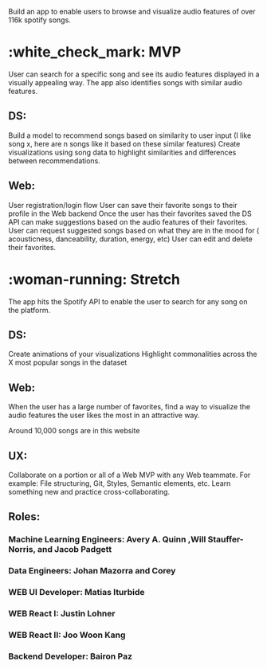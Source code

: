 Build an app to enable users to browse and visualize audio features of over 116k spotify songs.

<h1>:white_check_mark: MVP</h1>
<p>User can search for a specific song and see its audio features displayed in a visually appealing way. The app also identifies songs with similar audio features.</p>
<h2>DS:</h2>
<p>Build a model to recommend songs based on similarity to user input (I like song x, here are n songs like it based on these similar features)
Create visualizations using song data to highlight similarities and differences between recommendations.</p>
<h2>Web:</h2>
<p>User registration/login flow
User can save their favorite songs to their profile in the Web backend
Once the user has their favorites saved the DS API can make suggestions based on the audio features of their favorites.
User can request suggested songs based on what they are in the mood for ( acousticness, danceability, duration, energy, etc)
User can edit and delete their favorites.</p>
<h1>:woman-running: Stretch</h1>
<p>The app hits the Spotify API to enable the user to search for any song on the platform.</p>
<h2>DS:</h2>
<p>Create animations of your visualizations
Highlight commonalities across the X most popular songs in the dataset</p>
<h2>Web:</h2>
<p>When the user has a large number of favorites, find a way to visualize the audio features the user likes the most in an attractive way.</p>
<p>Around 10,000 songs are in this website</p>
<h2>UX:</h2>
<p>Collaborate on a portion or all of a Web MVP with any Web teammate. For example: File structuring, Git, Styles, Semantic elements, etc. Learn something new and practice cross-collaborating.</p>

<h2>Roles:</h2>
<h3>Machine Learning Engineers: Avery A. Quinn ,Will Stauffer-Norris, and Jacob Padgett</h3>
<h3>Data Engineers: Johan Mazorra and Corey </h3>
<h3>WEB UI Developer: Matias Iturbide </h3>
<h3>WEB React I: Justin Lohner</h3>
<h3>WEB React II: Joo Woon Kang</h3>
<h3>Backend Developer: Bairon Paz </h3>


